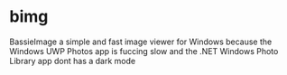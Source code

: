 # bimg
BassieImage a simple and fast image viewer for Windows because the Windows UWP Photos app is fuccing slow and the .NET Windows Photo Library app dont has a dark mode
